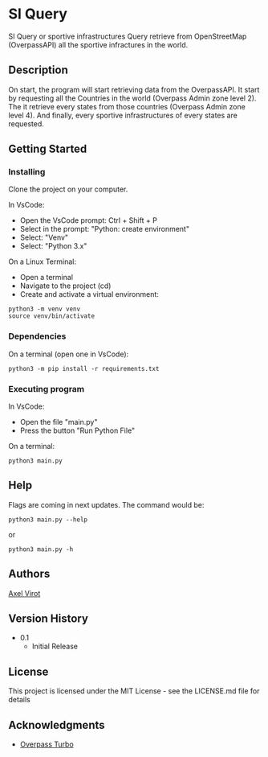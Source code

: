 # SI Query

SI Query or sportive infrastructures Query retrieve from OpenStreetMap (OverpassAPI) all the sportive infractures in the world.

## Description

On start, the program will start retrieving data from the OverpassAPI.
It start by requesting all the Countries in the world (Overpass Admin zone level 2).
The it retrieve every states from those countries (Overpass Admin zone level 4).
And finally, every sportive infrastructures of every states are requested.

## Getting Started

### Installing

Clone the project on your computer.

In VsCode:
* Open the VsCode prompt: Ctrl + Shift + P
* Select in the prompt: "Python: create environment"
* Select: "Venv"
* Select: "Python 3.x"

On a Linux Terminal:
* Open a terminal
* Navigate to the project (cd)
* Create and activate a virtual environment:
```
python3 -m venv venv
source venv/bin/activate
```

### Dependencies

On a terminal (open one in VsCode):
```
python3 -m pip install -r requirements.txt
```

### Executing program

In VsCode:
* Open the file "main.py"
* Press the button "Run Python File"

On a terminal:
```
python3 main.py
```

## Help

Flags are coming in next updates.
The command would be:
```
python3 main.py --help
```
or
```
python3 main.py -h
```

## Authors

[Axel Virot](axel.virot@gmail.com)

## Version History

* 0.1
    * Initial Release

## License

This project is licensed under the MIT License - see the LICENSE.md file for details

## Acknowledgments

* [Overpass Turbo](https://overpass-turbo.eu/)
